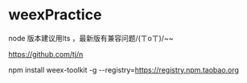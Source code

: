 # weexPractice

node 版本建议用lts ，最新版有兼容问题/(ㄒoㄒ)/~~

https://github.com/tj/n


npm install weex-toolkit -g --registry=https://registry.npm.taobao.org
